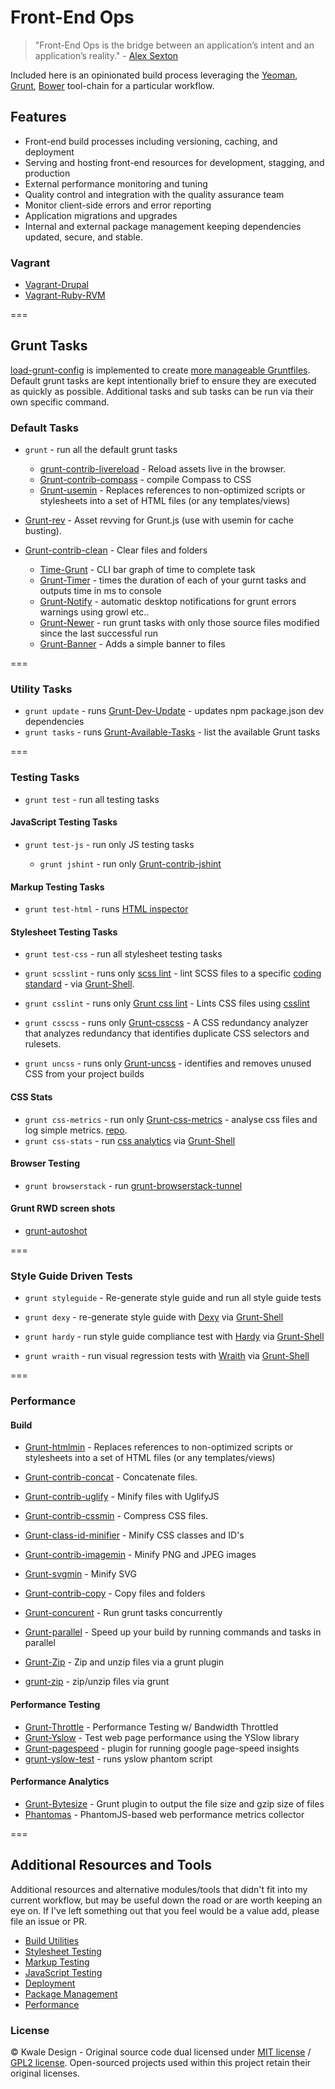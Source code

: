 Front-End Ops
=============

>"Front-End Ops is the bridge between an application’s intent and an application’s reality." - [Alex Sexton](http://www.smashingmagazine.com/2013/06/11/front-end-ops/) 

Included here is an opinionated build process leveraging the [Yeoman](http://yeoman.io/), [Grunt](http://gruntjs.com/), [Bower](http://bower.io/) tool-chain for a particular workflow.

## Features

  * Front-end build processes including versioning, caching, and deployment
  * Serving and hosting front-end resources for development, stagging, and
    production
  * External performance monitoring and tuning
  * Quality control and integration with the quality assurance team
  * Monitor client-side errors and error reporting
  * Application migrations and upgrades
  * Internal and external package management keeping dependencies updated,
    secure, and stable.

### Vagrant

  * [Vagrant-Drupal](https://github.com/kwaledesign/vagrant-drupal)
  * [Vagrant-Ruby-RVM](https://github.com/kwaledesign/vagrant-ruby-rvm)

===

## Grunt Tasks

[load-grunt-config](https://github.com/firstandthird/load-grunt-config) is implemented to create [more manageable Gruntfiles](http://www.thomasboyt.com/2013/09/01/maintainable-grunt.html). Default grunt tasks are kept intentionally brief to ensure they are executed as quickly as possible.  Additional tasks and sub tasks can be run via their own specific command.

### Default Tasks

  * `grunt` - run all the default grunt tasks

    * [grunt-contrib-livereload](https://github.com/gruntjs/grunt-contrib-livereload) - Reload assets live in the browser.
    * [Grunt-contrib-compass](https://github.com/gruntjs/grunt-contrib-compass) - compile Compass to CSS
    * [Grunt-usemin](https://github.com/yeoman/grunt-usemin) - Replaces references to non-optimized scripts or stylesheets into a set of HTML files (or any templates/views)
  * [Grunt-rev](https://github.com/cbas/grunt-rev) - Asset revving for Grunt.js (use with usemin for cache busting).
  * [Grunt-contrib-clean](https://github.com/gruntjs/grunt-contrib-clean) - Clear files and folders
    * [Time-Grunt](https://github.com/sindresorhus/time-grunt) - CLI bar graph of time to complete task
    * [Grunt-Timer](https://npmjs.org/package/grunt-timer) - times the duration of each of your gurnt tasks and outputs time in ms to console
    * [Grunt-Notify](https://npmjs.org/package/grunt-notify) - automatic desktop notifications for grunt errors warnings using growl etc..
    * [Grunt-Newer](https://npmjs.org/package/grunt-newer) - run grunt tasks with only those source files modified since the last successful run
    * [Grunt-Banner](https://npmjs.org/package/grunt-banner) - Adds a simple banner to files

===
 
### Utility Tasks
  * `grunt update` - runs [Grunt-Dev-Update](https://github.com/pgilad/grunt-dev-update) - updates npm package.json dev dependencies
  * `grunt tasks` - runs [Grunt-Available-Tasks](https://github.com/ben-eb/grunt-available-tasks) - list the available Grunt tasks

===
 
### Testing Tasks 
 * `grunt test` - run all testing tasks

#### JavaScript Testing Tasks 
  * `grunt test-js` - run only JS testing tasks
   
    * `grunt jshint` - run only [Grunt-contrib-jshint](https://github.com/gruntjs/grunt-contrib-jshint)

#### Markup Testing Tasks

   * `grunt test-html` - runs [HTML inspector](https://github.com/philipwalton/html-inspector)

#### Stylesheet Testing Tasks

  * `grunt test-css` - run all stylesheet testing tasks
   
  * `grunt scsslint` - runs only [scss lint](https://github.com/kwaledesign/scss-lint) - lint SCSS files to a specific [coding standard](https://github.com/kwaledesign/Coding-Standards) - via [Grunt-Shell](https://npmjs.org/package/grunt-shell).
  * `grunt csslint` - runs only [Grunt css lint](https://github.com/gruntjs/grunt-contrib-csslint) - Lints CSS files using [csslint](https://github.com/stubbornella/csslint)
  * `grunt csscss` - runs only [Grunt-csscss](https://github.com/peterkeating/grunt-csscss) - A CSS redundancy analyzer that analyzes redundancy that identifies duplicate CSS selectors and rulesets.
  * `grunt uncss` - runs only [Grunt-uncss](https://github.com/addyosmani/grunt-uncss) - identifies and removes unused CSS from your project builds


#### CSS Stats
  * `grunt css-metrics` - run only [Grunt-css-metrics](https://npmjs.org/package/grunt-css-metrics) - analyse css files and log simple metrics. [repo](https://github.com/phamann/grunt-css-metrics).
  * `grunt css-stats` - run [css analytics](https://gist.github.com/kwaledesign/3813516) via [Grunt-Shell](https://npmjs.org/package/grunt-shell)

 
#### Browser Testing
 * `grunt browserstack` - run [grunt-browserstack-tunnel]()

#### Grunt RWD screen shots
 * [grunt-autoshot](https://github.com/Ferrari/grunt-autoshot)
 
===
 
### Style Guide Driven Tests

  * `grunt styleguide` - Re-generate style guide and run all style guide tests

  * `grunt dexy` - re-generate style guide with [Dexy](https://dexy.it) via [Grunt-Shell](https://npmjs.org/package/grunt-shell)
  * `grunt hardy` - run style guide compliance test with
   [Hardy](https://hardy.io) via [Grunt-Shell](https://npmjs.org/package/grunt-shell)
  * `grunt wraith` - run visual regression tests with [Wraith](https://github.com/BBC-News/wraith) via [Grunt-Shell](https://npmjs.org/package/grunt-shell)
 
===
 
### Performance
 
#### Build
  * [Grunt-htmlmin](https://github.com/yeoman/grunt-usemin) - Replaces references to
    non-optimized scripts or stylesheets into a set of HTML files (or any
    templates/views)
  * [Grunt-contrib-concat](https://github.com/gruntjs/grunt-contrib-concat) - Concatenate files.
  * [Grunt-contrib-uglify](https://github.com/gruntjs/grunt-contrib-uglify) - Minify files with UglifyJS
  * [Grunt-contrib-cssmin](https://github.com/gruntjs/grunt-contrib-cssmin) - Compress CSS files.
  * [Grunt-class-id-minifier](https://npmjs.org/package/grunt-class-id-minifier) - Minify CSS classes and ID's
  * [Grunt-contrib-imagemin](https://github.com/gruntjs/grunt-contrib-imagemin) - Minify PNG and JPEG images
  * [Grunt-svgmin](https://github.com/sindresorhus/grunt-svgmin) - Minify SVG
  * [Grunt-contrib-copy](https://github.com/gruntjs/grunt-contrib-copy) - Copy files and folders
  * [Grunt-concurent](https://github.com/sindresorhus/grunt-concurrent) - Run grunt tasks concurrently
  * [Grunt-parallel](https://github.com/iammerrick/grunt-parallel) - Speed up your build by running commands and tasks in parallel
 

  * [Grunt-Zip](https://github.com/twolfson/grunt-zip) - Zip and unzip files via a grunt plugin
  * [grunt-zip](https://npmjs.org/package/grunt-zip) - zip/unzip files via grunt

#### Performance Testing
  * [Grunt-Throttle](https://github.com/tjgq/grunt-throttle) - Performance Testing w/ Bandwidth Throttled
  * [Grunt-Yslow](https://github.com/andyshora/grunt-yslow) - Test web page performance using the YSlow library
  * [Grunt-pagespeed](https://npmjs.org/package/grunt-pagespeed) - plugin for running google page-speed insights
  * [grunt-yslow-test](https://npmjs.org/package/grunt-yslow-test) - runs yslow phantom script

#### Performance Analytics
  * [Grunt-Bytesize](https://npmjs.org/package/grunt-bytesize) - Grunt plugin to output the file size and gzip size of files
  * [Phantomas](https://github.com/macbre/phantomas) - PhantomJS-based web performance metrics collector

===

## Additional Resources and Tools

Additional resources and alternative modules/tools that didn't fit into my current workflow, but may be useful down the road or are worth keeping an eye on. If I've left something out that you feel would be a value add, please file an issue or PR.

  * [Build Utilities](https://github.com/kwaledesign/FrontEnd-Ops/blob/master/resources/Build-Utilities.md) 
  * [Stylesheet Testing](https://github.com/kwaledesign/FrontEnd-Ops/blob/master/resources/Stylesheet-Testing.md)
  * [Markup Testing](https://github.com/kwaledesign/FrontEnd-Ops/blob/master/resources/HTML-Testing.md)
  * [JavaScript Testing](https://github.com/kwaledesign/FrontEnd-Ops/blob/master/resources/JavaScript-Testing.md)
  * [Deployment](https://github.com/kwaledesign/FrontEnd-Ops/blob/master/resources/Deployment.md)
  * [Package Management](https://github.com/kwaledesign/FrontEnd-Ops/blob/master/resources/Package-Management.md)
  * [Performance](https://github.com/kwaledesign/FrontEnd-Ops/blob/master/resources/Performance.md)

### License
© Kwale Design - Original source code dual licensed under [MIT license](http://www.opensource.org/licenses/mit-license.php) / [GPL2 license](http://www.gnu.org/licenses/gpl-2.0.html). Open-sourced projects used within this project retain their original licenses.

